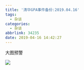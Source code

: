 ```yaml
---
title: '清华GPA事件备份:2019.04.16'
tags:
  - 杂谈
categories:
  - 杂谈
abbrlink: 34235
date: 2019-04-16 14:42:27
---
```

大图预警
<!---more-->
![](https://imgs.codewoody.com/uploads/big/d08181298573faecd2ad04bcdf7931dc.jpg)
